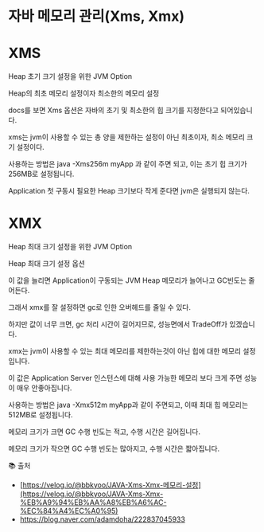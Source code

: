 # 자바 메모리 관리(Xms, Xmx)

# XMS

Heap 초기 크기 설정을 위한 JVM Option

Heap의 최초 메모리 설정이자 최소한의 메모리 설정

docs를 보면 Xms 옵션은 자바의 초기 및 최소한의 힙 크기를 지정한다고 되어있습니다.

xms는 jvm이 사용할 수 있는 총 양을 제한하는 설정이 아닌 최초이자, 최소 메모리 크기 설정이다. 

사용하는 방법은 java -Xms256m myApp 과 같이 주면 되고, 이는 초기 힙 크기가 256MB로 설정됩니다. 

Application 첫 구동시 필요한 Heap 크기보다 작게 준다면 jvm은 실행되지 않는다. 

# XMX

Heap 최대 크기 설정을 위한 JVM Option

Heap 최대 크기 설정 옵션

이 값을 늘리면 Application이 구동되는 JVM Heap 메모리가 늘어나고 GC빈도는 줄어든다. 

그래서 xmx를 잘 설정하면 gc로 인한 오버헤드를 줄일 수 있다. 

하지만 값이 너무 크면, gc 처리 시간이 길어지므로, 성능면에서 TradeOff가 있겠습니다. 

xmx는 jvm이 사용할 수 있는 최대 메모리를 제한하는것이 아닌 힙에 대한 메모리 설정입니다. 

이 값은 Application Server 인스턴스에 대해 사용 가능한 메모리 보다 크게 주면 성능이 매우 안좋아집니다. 

사용하는 방법은 java -Xmx512m myApp과 같이 주면되고, 이때 최대 힙 메모리는 512MB로 설정됩니다. 

메모리 크기가 크면 GC 수행 빈도는 적고, 수행 시간은 길어집니다. 

메모리 크기가 작으면 GC 수행 빈도는 많아지고, 수행 시간은 짧아집니다.

📚 출처

- [https://velog.io/@bbkyoo/JAVA-Xms-Xmx-메모리-설정](https://velog.io/@bbkyoo/JAVA-Xms-Xmx-%EB%A9%94%EB%AA%A8%EB%A6%AC-%EC%84%A4%EC%A0%95)
- https://blog.naver.com/adamdoha/222837045933